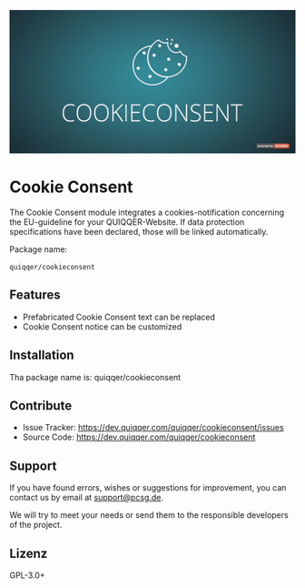 ![Cookie Consent](bin/images/Readme.jpg)

Cookie Consent
========

The Cookie Consent module integrates a cookies-notification concerning the EU-guideline for your QUIQQER-Website. 
If data protection specifications have been declared, those will be linked automatically. 


Package name:

    quiqqer/cookieconsent


Features
--------

- Prefabricated Cookie Consent text can be replaced
- Cookie Consent notice can be customized


Installation
------------

Tha package name is: quiqqer/cookieconsent


Contribute
----------

- Issue Tracker: https://dev.quiqqer.com/quiqqer/cookieconsent/issues
- Source Code: https://dev.quiqqer.com/quiqqer/cookieconsent


Support
-------

If you have found errors, wishes or suggestions for improvement,
you can contact us by email at support@pcsg.de.

We will try to meet your needs or send them to the responsible developers
of the project.

Lizenz
-------

GPL-3.0+
